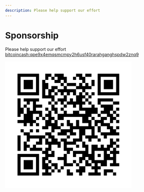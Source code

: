 ```yaml
---
description: Please help support our effort
---
```


# Sponsorship

Please help support our effort\
[bitcoincash:qpe9x4emqsmcmpy2h6usf40rarahganghspdw2znq9](bitcoincash:qpe9x4emqsmcmpy2h6usf40rarahganghspdw2znq9)

![qpe9x4emqsmcmpy2h6usf40rarahganghspdw2znq9](.gitbook/assets/7194494fd7b980ddc2b4.png)
